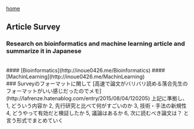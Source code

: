[home](http://inoue0426.me/)

## Article Survey
### Research on bioinformatics and machine learning article and summarize it in Japanese
<br/>
#### [Bioinformatics](http://inoue0426.me/Bioinformatics)
#### [MachinLearning](http://inoue0426.me/MachinLearning) 
<br/>
### Surveyのフォーマットに関して
[高速で論文がバリバリ読める落合先生のフォーマットがいい感じだったのでメモ](http://lafrenze.hatenablog.com/entry/2015/08/04/120205)
上記に準拠し、
1, どういう内容か
2, 先行研究と比べて何がすごいのか
3, 技術・手法の新規性
4, どうやって有効だと検証したか
5, 議論はあるか
6, 次に読むべき論文は？
と言う形式でまとめていく